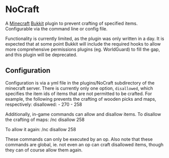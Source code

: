 NoCraft
=======

A [Minecraft](http://www.minecraft.net/) [Bukkit](http://bukkit.org/) plugin to prevent crafting of specified items. Configurable via the command line or config file.

Functionality is currently limited, as the plugin was only written in a day. It is expected that at some point Bukkit will include the required hooks to allow
more comprehensive permissions plugins (eg. WorldGuard) to fill the gap, and this plugin will be deprecated.

Configuration
-------------

Configuration is via a yml file in the plugins/NoCraft subdirectory of the minecraft server. There is currently only one option, `disallowed`, which specifies the
item ids of items that are not permitted to be crafted. For example, the following prevents the crafting of wooden picks and maps, respectively:
        disallowed:
        - 270
        - 258

Additionally, in-game commands can allow and disallow items. To disallow the crafting of maps:
        /nc disallow 258

To allow it again:
        /nc disallow 258

These commands can only be executed by an op. Also note that these commands are global, ie. not even an op can craft disallowed items, though they can of course allow them again.